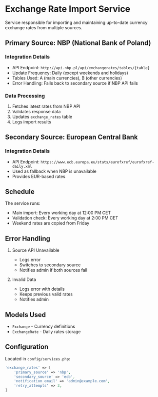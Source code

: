 # Exchange Rate Import Service

Service responsible for importing and maintaining up-to-date currency exchange rates from multiple sources.

## Primary Source: NBP (National Bank of Poland)

### Integration Details
- API Endpoint: `http://api.nbp.pl/api/exchangerates/tables/{table}`
- Update Frequency: Daily (except weekends and holidays)
- Tables Used: A (main currencies), B (other currencies)
- Error Handling: Falls back to secondary source if NBP API fails

### Data Processing
1. Fetches latest rates from NBP API
2. Validates response data
3. Updates `exchange_rates` table
4. Logs import results

## Secondary Source: European Central Bank

### Integration Details
- API Endpoint: `https://www.ecb.europa.eu/stats/eurofxref/eurofxref-daily.xml`
- Used as fallback when NBP is unavailable
- Provides EUR-based rates

## Schedule

The service runs:
- Main import: Every working day at 12:00 PM CET
- Validation check: Every working day at 2:00 PM CET
- Weekend rates are copied from Friday

## Error Handling

1. Source API Unavailable
   - Logs error
   - Switches to secondary source
   - Notifies admin if both sources fail

2. Invalid Data
   - Logs error with details
   - Keeps previous valid rates
   - Notifies admin

## Models Used

- `Exchange` - Currency definitions
- `ExchangeRate` - Daily rates storage

## Configuration

Located in `config/services.php`:
```php
'exchange_rates' => [
    'primary_source' => 'nbp',
    'secondary_source' => 'ecb',
    'notification_email' => 'admin@example.com',
    'retry_attempts' => 3,
]
``` 
